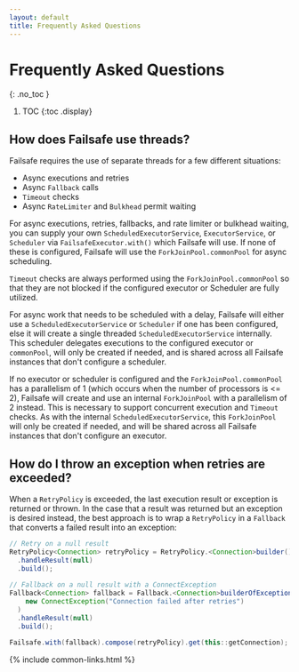 ```yaml
---
layout: default
title: Frequently Asked Questions
---
```


# Frequently Asked Questions
{: .no_toc }

1. TOC
{:toc .display}

## How does Failsafe use threads?

Failsafe requires the use of separate threads for a few different situations:

- Async executions and retries
- Async `Fallback` calls
- `Timeout` checks
- Async `RateLimiter` and `Bulkhead` permit waiting

For async executions, retries, fallbacks, and rate limiter or bulkhead waiting, you can supply your own `ScheduledExecutorService`, `ExecutorService`, or `Scheduler` via `FailsafeExecutor.with()` which Failsafe will use. If none of these is configured, Failsafe will use the `ForkJoinPool.commonPool` for async scheduling. 

`Timeout` checks are always performed using the `ForkJoinPool.commonPool` so that they are not blocked if the configured executor or Scheduler are fully utilized.

For async work that needs to be scheduled with a delay, Failsafe will either use a `ScheduledExecutorService` or `Scheduler` if one has been configured, else it will create a single threaded `ScheduledExecutorService` internally. This scheduler delegates executions to the configured executor or `commonPool`, will only be created if needed, and is shared across all Failsafe instances that don't configure a scheduler.

If no executor or scheduler is configured and the `ForkJoinPool.commonPool` has a parallelism of 1 (which occurs when the number of processors is <= 2), Failsafe will create and use an internal `ForkJoinPool` with a parallelism of 2 instead. This is necessary to support concurrent execution and `Timeout` checks. As with the internal `ScheduledExecutorService`, this  `ForkJoinPool` will only be created if needed, and will be shared across all Failsafe instances that don't configure an executor.

## How do I throw an exception when retries are exceeded?

When a `RetryPolicy` is exceeded, the last execution result or exception is returned or thrown. In the case that a result was returned but an exception is desired instead, the best approach is to wrap a `RetryPolicy` in a `Fallback` that converts a failed result into an exception:

```java
// Retry on a null result
RetryPolicy<Connection> retryPolicy = RetryPolicy.<Connection>builder()
  .handleResult(null)
  .build();
  
// Fallback on a null result with a ConnectException
Fallback<Connection> fallback = Fallback.<Connection>builderOfException(e -> 
    new ConnectException("Connection failed after retries")
  )
  .handleResult(null)
  .build();

Failsafe.with(fallback).compose(retryPolicy).get(this::getConnection);
```

{% include common-links.html %}